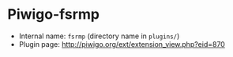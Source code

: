 # Piwigo-fsrmp

* Internal name: `fsrmp` (directory name in `plugins/`)
* Plugin page: http://piwigo.org/ext/extension_view.php?eid=870

